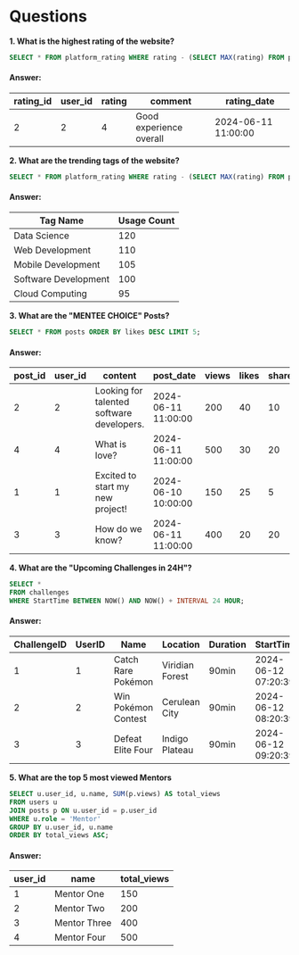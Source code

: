 # Questions 
**1. What is the highest rating of the website?**

````sql
SELECT * FROM platform_rating WHERE rating - (SELECT MAX(rating) FROM platform_rating);
````

#### Answer:
| rating_id | user_id | rating | comment                 | rating_date         |
| --------- | ------- | ------ | ----------------------- | ------------------- |
| 2         | 2       | 4      | Good experience overall | 2024-06-11 11:00:00 |

**2. What are the trending tags of the website?**

````sql
SELECT * FROM platform_rating WHERE rating - (SELECT MAX(rating) FROM platform_rating);
````

#### Answer:
| Tag Name | Usage Count |
| -------- | ----------- |
| Data Science | 120 |
| Web Development | 110 |
| Mobile Development | 105 |
| Software Development | 100 |
| Cloud Computing | 95 |

**3. What are the "MENTEE CHOICE" Posts?**

````sql
SELECT * FROM posts ORDER BY likes DESC LIMIT 5;
````

#### Answer:
| post_id | user_id | content | post_date | views | likes | shares | comments |
| ------- | ------- | ------- | --------- | ----- | ----- | ------ | -------- |
| 2 | 2 | Looking for talented software developers. | 2024-06-11 11:00:00 | 200 | 40 | 10 | 15 |
| 4 | 4 | What is love? | 2024-06-11 11:00:00 | 500 | 30 | 20 | 35 |
| 1 | 1 | Excited to start my new project! | 2024-06-10 10:00:00 | 150 | 25 | 5 | 10 |
| 3 | 3 | How do we know? | 2024-06-11 11:00:00 | 400 | 20 | 20 | 55 |

**4. What are the "Upcoming Challenges in 24H"?**

````sql
SELECT *
FROM challenges
WHERE StartTime BETWEEN NOW() AND NOW() + INTERVAL 24 HOUR;
````

#### Answer:
| ChallengeID | UserID | Name | Location | Duration | StartTime |
| ----------- | ------ | ---- | -------- | -------- | --------- |
| 1 | 1 | Catch Rare Pokémon | Viridian Forest | 90min | 2024-06-12 07:20:39 |
| 2 | 2 | Win Pokémon Contest | Cerulean City | 90min | 2024-06-12 08:20:39 |
| 3 | 3 | Defeat Elite Four | Indigo Plateau | 90min | 2024-06-12 09:20:39 |

**5. What are the top 5 most viewed Mentors**

````sql
SELECT u.user_id, u.name, SUM(p.views) AS total_views
FROM users u
JOIN posts p ON u.user_id = p.user_id
WHERE u.role = 'Mentor'
GROUP BY u.user_id, u.name
ORDER BY total_views ASC;
````

#### Answer:
| user_id | name | total_views |
| ------- | ---- | ----------- |
| 1 | Mentor One | 150 |
| 2 | Mentor Two | 200 |
| 3 | Mentor Three | 400 |
| 4 | Mentor Four | 500 |




